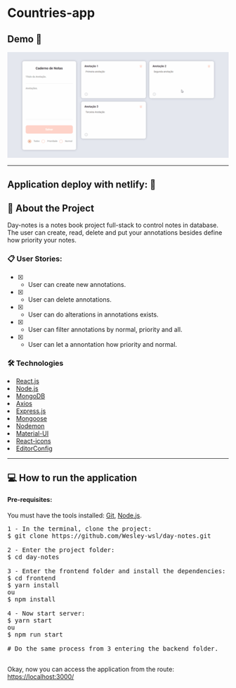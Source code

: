 # Countries-app

## Demo 📸

<p align='center'> <img src='./.github/day-notes.gif'/></p>

<hr/>

## Application deploy with netlify: :dash:

> 

## 📜 About the Project

Day-notes is a notes book project full-stack to control notes in database. The user can create, read, delete and put your annotations besides define how priority your notes.

### 📋 User Stories:

 - [x] - User can create new annotations.
 - [x] - User can delete annotations.
 - [x] - User can do alterations in annotations exists.
 - [x] - User can filter annotations by normal, priority and all.
 - [x] - User can let a annontation how priority and normal.

### 🛠 Technologies

<li><a href="https://reactjs.org">React.js</a></li>
<li><a href="https://nodejs.org/en/">Node.js</a></li>
<li><a href="https://www.mongodb.com/pt-br">MongoDB</a></li>
<li><a href="https://github.com/axios/axios">Axios</a></li>
<li><a href="https://expressjs.com">Express.js</a></li>
<li><a href="https://mongoosejs.com">Mongoose</a></li>
<li><a href="https://www.npmjs.com/package/nodemon">Nodemon</a></li>
<li><a href="https://material-ui.com/pt/">Material-UI</a></li>
<li><a href="https://react-icons.github.io/react-icons/">React-icons</a></li>
<li><a href="https://editorconfig.org">EditorConfig</a></li>

<hr/>

## 💻 How to run the application

#### Pre-requisites:
You must have the tools installed:  <a href="">Git</a>, <a href="">Node.js</a>.

<pre>
1 - In the terminal, clone the project:
$ git clone https://github.com/Wesley-wsl/day-notes.git

2 - Enter the project folder:
$ cd day-notes

3 - Enter the frontend folder and install the dependencies:
$ cd frontend
$ yarn install
ou
$ npm install

4 - Now start server:
$ yarn start
ou
$ npm run start

# Do the same process from 3 entering the backend folder. 

</pre>

Okay, now you can access the application from the route:  <a href="https://localhost:3000/">https://localhost:3000/</a>
